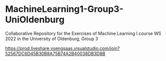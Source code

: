 # MachineLearning1-Group3-UniOldenburg
Collaborative Repository for the Exercises of Machine Learning I course WS 2022 in the University of Oldenburg, Group 3

https://prod.liveshare.vsengsaas.visualstudio.com/join?52567DC6D45B30B8A75B74A2B40038DB3D8B
